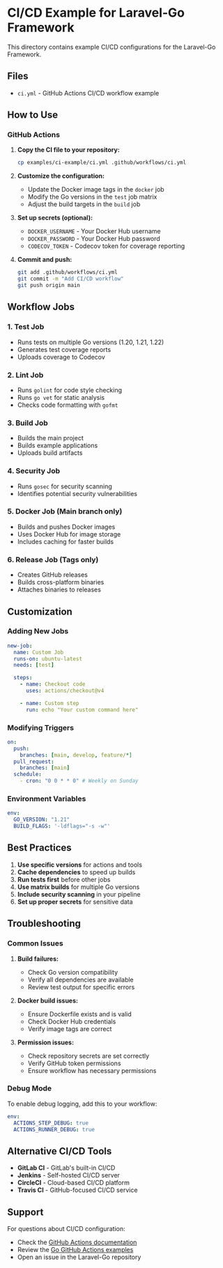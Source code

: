 # CI/CD Example for Laravel-Go Framework

This directory contains example CI/CD configurations for the Laravel-Go Framework.

## Files

- `ci.yml` - GitHub Actions CI/CD workflow example

## How to Use

### GitHub Actions

1. **Copy the CI file to your repository:**

   ```bash
   cp examples/ci-example/ci.yml .github/workflows/ci.yml
   ```

2. **Customize the configuration:**

   - Update the Docker image tags in the `docker` job
   - Modify the Go versions in the `test` job matrix
   - Adjust the build targets in the `build` job

3. **Set up secrets (optional):**

   - `DOCKER_USERNAME` - Your Docker Hub username
   - `DOCKER_PASSWORD` - Your Docker Hub password
   - `CODECOV_TOKEN` - Codecov token for coverage reporting

4. **Commit and push:**

   ```bash
   git add .github/workflows/ci.yml
   git commit -m "Add CI/CD workflow"
   git push origin main
   ```

## Workflow Jobs

### 1. Test Job

- Runs tests on multiple Go versions (1.20, 1.21, 1.22)
- Generates test coverage reports
- Uploads coverage to Codecov

### 2. Lint Job

- Runs `golint` for code style checking
- Runs `go vet` for static analysis
- Checks code formatting with `gofmt`

### 3. Build Job

- Builds the main project
- Builds example applications
- Uploads build artifacts

### 4. Security Job

- Runs `gosec` for security scanning
- Identifies potential security vulnerabilities

### 5. Docker Job (Main branch only)

- Builds and pushes Docker images
- Uses Docker Hub for image storage
- Includes caching for faster builds

### 6. Release Job (Tags only)

- Creates GitHub releases
- Builds cross-platform binaries
- Attaches binaries to releases

## Customization

### Adding New Jobs

```yaml
new-job:
  name: Custom Job
  runs-on: ubuntu-latest
  needs: [test]

  steps:
    - name: Checkout code
      uses: actions/checkout@v4

    - name: Custom step
      run: echo "Your custom command here"
```

### Modifying Triggers

```yaml
on:
  push:
    branches: [main, develop, feature/*]
  pull_request:
    branches: [main]
  schedule:
    - cron: "0 0 * * 0" # Weekly on Sunday
```

### Environment Variables

```yaml
env:
  GO_VERSION: "1.21"
  BUILD_FLAGS: '-ldflags="-s -w"'
```

## Best Practices

1. **Use specific versions** for actions and tools
2. **Cache dependencies** to speed up builds
3. **Run tests first** before other jobs
4. **Use matrix builds** for multiple Go versions
5. **Include security scanning** in your pipeline
6. **Set up proper secrets** for sensitive data

## Troubleshooting

### Common Issues

1. **Build failures:**

   - Check Go version compatibility
   - Verify all dependencies are available
   - Review test output for specific errors

2. **Docker build issues:**

   - Ensure Dockerfile exists and is valid
   - Check Docker Hub credentials
   - Verify image tags are correct

3. **Permission issues:**

   - Check repository secrets are set correctly
   - Verify GitHub token permissions
   - Ensure workflow has necessary permissions

### Debug Mode

To enable debug logging, add this to your workflow:

```yaml
env:
  ACTIONS_STEP_DEBUG: true
  ACTIONS_RUNNER_DEBUG: true
```

## Alternative CI/CD Tools

- **GitLab CI** - GitLab's built-in CI/CD
- **Jenkins** - Self-hosted CI/CD server
- **CircleCI** - Cloud-based CI/CD platform
- **Travis CI** - GitHub-focused CI/CD service

## Support

For questions about CI/CD configuration:

- Check the [GitHub Actions documentation](https://docs.github.com/en/actions)
- Review the [Go GitHub Actions examples](https://github.com/actions/setup-go)
- Open an issue in the Laravel-Go repository
